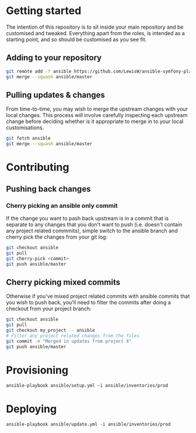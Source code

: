 # Getting started
The intention of this repository is to sit inside your main repository and be customised and tweaked. Everything apart from the roles, is intended as a starting point, and so should be customised as you see fit.

## Adding to your repository
 
```bash
git remote add -f ansible https://github.com/LewisW/ansible-symfony-playbook.git
git merge --squash ansible/master
```

## Pulling updates & changes
From time-to-time, you may wish to merge the upstream changes with your local changes. This process will involve carefully inspecting each upstream change before deciding whether is it appropriate to merge in to your local customisations.

```bash
git fetch ansible
git merge --squash ansible/master
```


# Contributing
## Pushing back changes
### Cherry picking an ansible only commit
If the change you want to pash back upstream is in a commit that is separate to any changes that you don't want to push (i.e. doesn't contain any project related commmits), simple switch to the ansible branch and cherry pick the changes from your git log:
```bash
git checkout ansible
git pull
git cherry-pick <commit>
git push ansible/master
```

## Cherry picking mixed commits
Otherwise if you've mixed project related commits with ansible commits that you wish to push back, you'll need to filter the commits after doing a checkout from your project branch:

```bash
git checkout ansible
git pull
git checkout my_project -- ansible
# Filter any project related changes from the files
git commit -m "Merged in updates from project X"
git push ansible/master
```

# Provisioning
```
ansible-playbook ansible/setup.yml -i ansible/inventories/prod
```

# Deploying
```
ansible-playbook ansible/update.yml -i ansible/inventories/prod
```
